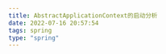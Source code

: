 ```yaml
---
title: AbstractApplicationContext的启动分析
date: 2022-07-16 20:57:54
tags: spring
type: "spring"
---
```



